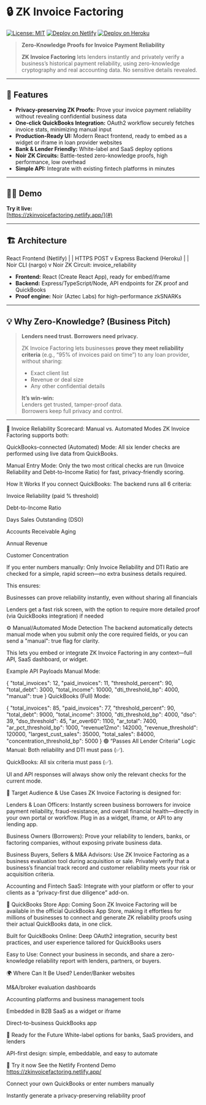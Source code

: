 # 🔒 ZK Invoice Factoring

[![License: MIT](https://img.shields.io/badge/License-MIT-green.svg)](LICENSE)
[![Deploy on Netlify](https://img.shields.io/badge/Frontend-Netlify-blue?logo=netlify)](https://www.netlify.com/)
[![Deploy on Heroku](https://img.shields.io/badge/Backend-Heroku-430098?logo=heroku)](https://heroku.com/)

> **Zero-Knowledge Proofs for Invoice Payment Reliability**
>
> **ZK Invoice Factoring** lets lenders instantly and privately verify a business’s historical payment reliability, using zero-knowledge cryptography and real accounting data. No sensitive details revealed.

---

## 🚀 Features

- **Privacy-preserving ZK Proofs:** Prove your invoice payment reliability without revealing confidential business data
- **One-click QuickBooks Integration:** OAuth2 workflow securely fetches invoice stats, minimizing manual input
- **Production-Ready UI:** Modern React frontend, ready to embed as a widget or iframe in loan provider websites
- **Bank & Lender Friendly:** White-label and SaaS deploy options
- **Noir ZK Circuits:** Battle-tested zero-knowledge proofs, high performance, low overhead
- **Simple API:** Integrate with existing fintech platforms in minutes

---

## 🧑‍💻 Demo

**Try it live:**  
[https://zkinvoicefactoring.netlify.app/](#) <!-- _Add your live Netlify link here when ready!_ -->

---

## 🏗️ Architecture

React Frontend (Netlify)
|
| HTTPS POST
v
Express Backend (Heroku)
|
| Noir CLI (nargo)
v
Noir ZK Circuit: invoice_reliability



- **Frontend:** React (Create React App), ready for embed/iframe
- **Backend:** Express/TypeScript/Node, API endpoints for ZK proof and QuickBooks
- **Proof engine:** Noir (Aztec Labs) for high-performance zkSNARKs

---

## 💡 Why Zero-Knowledge? (Business Pitch)

> **Lenders need trust. Borrowers need privacy.**
>
> ZK Invoice Factoring lets businesses **prove they meet reliability criteria** (e.g., “95% of invoices paid on time”) to any loan provider, without sharing:
> - Exact client list
> - Revenue or deal size
> - Any other confidential details
>
> **It’s win-win:**  
> Lenders get trusted, tamper-proof data.  
> Borrowers keep full privacy and control.

---
📝 Invoice Reliability Scorecard: Manual vs. Automated Modes
ZK Invoice Factoring supports both:

QuickBooks-connected (Automated) Mode:
All six lender checks are performed using live data from QuickBooks.

Manual Entry Mode:
Only the two most critical checks are run (Invoice Reliability and Debt-to-Income Ratio) for fast, privacy-friendly scoring.

How It Works
If you connect QuickBooks:
The backend runs all 6 criteria:

Invoice Reliability (paid % threshold)

Debt-to-Income Ratio

Days Sales Outstanding (DSO)

Accounts Receivable Aging

Annual Revenue

Customer Concentration

If you enter numbers manually:
Only Invoice Reliability and DTI Ratio are checked for a simple, rapid screen—no extra business details required.

This ensures:

Businesses can prove reliability instantly, even without sharing all financials

Lenders get a fast risk screen, with the option to require more detailed proof (via QuickBooks integration) if needed

⚙️ Manual/Automated Mode Detection
The backend automatically detects manual mode when you submit only the core required fields, or you can send a "manual": true flag for clarity.

This lets you embed or integrate ZK Invoice Factoring in any context—full API, SaaS dashboard, or widget.

Example API Payloads
Manual Mode:


{
  "total_invoices": 12,
  "paid_invoices": 11,
  "threshold_percent": 90,
  "total_debt": 3000,
  "total_income": 10000,
  "dti_threshold_bp": 4000,
  "manual": true
}
QuickBooks (Full) Mode:

{
  "total_invoices": 85,
  "paid_invoices": 77,
  "threshold_percent": 90,
  "total_debt": 9000,
  "total_income": 31000,
  "dti_threshold_bp": 4000,
  "dso": 39,
  "dso_threshold": 45,
  "ar_over60": 1100,
  "ar_total": 7400,
  "ar_pct_threshold_bp": 1000,
  "revenue12mo": 142000,
  "revenue_threshold": 120000,
  "largest_cust_sales": 35000,
  "total_sales": 84000,
  "concentration_threshold_bp": 5000
}
🟢 “Passes All Lender Criteria” Logic
Manual: Both reliability and DTI must pass (✅).

QuickBooks: All six criteria must pass (✅).

UI and API responses will always show only the relevant checks for the current mode.

🎯 Target Audience & Use Cases
ZK Invoice Factoring is designed for:

Lenders & Loan Officers:
Instantly screen business borrowers for invoice payment reliability, fraud-resistance, and overall financial health—directly in your own portal or workflow.
Plug in as a widget, iframe, or API to any lending app.

Business Owners (Borrowers):
Prove your reliability to lenders, banks, or factoring companies, without exposing private business data.

Business Buyers, Sellers & M&A Advisors:
Use ZK Invoice Factoring as a business evaluation tool during acquisition or sale.
Privately verify that a business’s financial track record and customer reliability meets your risk or acquisition criteria.

Accounting and Fintech SaaS:
Integrate with your platform or offer to your clients as a “privacy-first due diligence” add-on.

🛒 QuickBooks Store App: Coming Soon
ZK Invoice Factoring will be available in the official QuickBooks App Store, making it effortless for millions of businesses to connect and generate ZK reliability proofs using their actual QuickBooks data, in one click.

Built for QuickBooks Online:
Deep OAuth2 integration, security best practices, and user experience tailored for QuickBooks users

Easy to Use:
Connect your business in seconds, and share a zero-knowledge reliability report with lenders, partners, or buyers.

🌍 Where Can It Be Used?
Lender/Banker websites

M&A/broker evaluation dashboards

Accounting platforms and business management tools

Embedded in B2B SaaS as a widget or iframe

Direct-to-business QuickBooks app

🔗 Ready for the Future
White-label options for banks, SaaS providers, and lenders

API-first design: simple, embeddable, and easy to automate

🚀 Try it now
See the Netlify Frontend Demo https://zkinvoicefactoring.netlify.app/

Connect your own QuickBooks or enter numbers manually

Instantly generate a privacy-preserving reliability proof